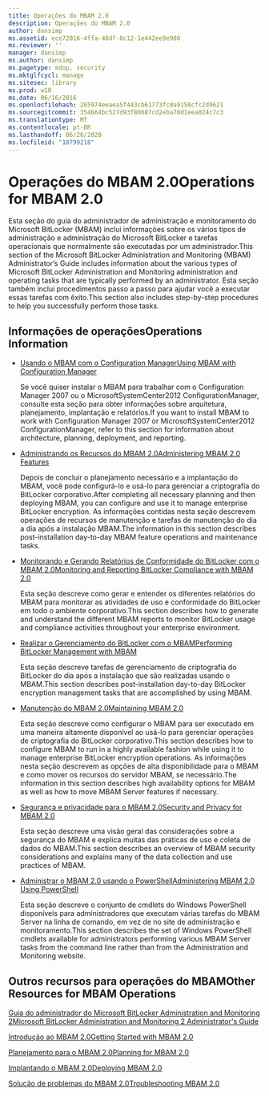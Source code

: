 ```yaml
---
title: Operações do MBAM 2.0
description: Operações do MBAM 2.0
author: dansimp
ms.assetid: ece72016-4ffa-48df-8c12-1e442ee9e980
ms.reviewer: ''
manager: dansimp
ms.author: dansimp
ms.pagetype: mdop, security
ms.mktglfcycl: manage
ms.sitesec: library
ms.prod: w10
ms.date: 06/16/2016
ms.openlocfilehash: 265974eeaea5f443cb61773fc0a9158cfc2d9621
ms.sourcegitcommit: 354664bc527d93f80687cd2eba70d1eea024c7c3
ms.translationtype: MT
ms.contentlocale: pt-BR
ms.lasthandoff: 06/26/2020
ms.locfileid: "10799218"
---
```

# <span data-ttu-id="3606c-103">Operações do MBAM 2.0</span><span class="sxs-lookup"><span data-stu-id="3606c-103">Operations for MBAM 2.0</span></span>


<span data-ttu-id="3606c-104">Esta seção do guia do administrador de administração e monitoramento do Microsoft BitLocker (MBAM) inclui informações sobre os vários tipos de administração e administração do Microsoft BitLocker e tarefas operacionais que normalmente são executadas por um administrador.</span><span class="sxs-lookup"><span data-stu-id="3606c-104">This section of the Microsoft BitLocker Administration and Monitoring (MBAM) Administrator’s Guide includes information about the various types of Microsoft BitLocker Administration and Monitoring administration and operating tasks that are typically performed by an administrator.</span></span> <span data-ttu-id="3606c-105">Esta seção também inclui procedimentos passo a passo para ajudar você a executar essas tarefas com êxito.</span><span class="sxs-lookup"><span data-stu-id="3606c-105">This section also includes step-by-step procedures to help you successfully perform those tasks.</span></span>

## <span data-ttu-id="3606c-106">Informações de operações</span><span class="sxs-lookup"><span data-stu-id="3606c-106">Operations Information</span></span>


-   [<span data-ttu-id="3606c-107">Usando o MBAM com o Configuration Manager</span><span class="sxs-lookup"><span data-stu-id="3606c-107">Using MBAM with Configuration Manager</span></span>](using-mbam-with-configuration-manager.md)

    <span data-ttu-id="3606c-108">Se você quiser instalar o MBAM para trabalhar com o Configuration Manager 2007 ou o MicrosoftSystemCenter2012 ConfigurationManager, consulte esta seção para obter informações sobre arquitetura, planejamento, implantação e relatórios.</span><span class="sxs-lookup"><span data-stu-id="3606c-108">If you want to install MBAM to work with Configuration Manager 2007 or MicrosoftSystemCenter2012 ConfigurationManager, refer to this section for information about architecture, planning, deployment, and reporting.</span></span>

-   [<span data-ttu-id="3606c-109">Administrando os Recursos do MBAM 2.0</span><span class="sxs-lookup"><span data-stu-id="3606c-109">Administering MBAM 2.0 Features</span></span>](administering-mbam-20-features-mbam-2.md)

    <span data-ttu-id="3606c-110">Depois de concluir o planejamento necessário e a implantação do MBAM, você pode configurá-lo e usá-lo para gerenciar a criptografia do BitLocker corporativo.</span><span class="sxs-lookup"><span data-stu-id="3606c-110">After completing all necessary planning and then deploying MBAM, you can configure and use it to manage enterprise BitLocker encryption.</span></span> <span data-ttu-id="3606c-111">As informações contidas nesta seção descrevem operações de recursos de manutenção e tarefas de manutenção do dia a dia após a instalação MBAM.</span><span class="sxs-lookup"><span data-stu-id="3606c-111">The information in this section describes post-installation day-to-day MBAM feature operations and maintenance tasks.</span></span>

-   [<span data-ttu-id="3606c-112">Monitorando e Gerando Relatórios de Conformidade do BitLocker com o MBAM 2.0</span><span class="sxs-lookup"><span data-stu-id="3606c-112">Monitoring and Reporting BitLocker Compliance with MBAM 2.0</span></span>](monitoring-and-reporting-bitlocker-compliance-with-mbam-20-mbam-2.md)

    <span data-ttu-id="3606c-113">Esta seção descreve como gerar e entender os diferentes relatórios do MBAM para monitorar as atividades de uso e conformidade do BitLocker em todo o ambiente corporativo.</span><span class="sxs-lookup"><span data-stu-id="3606c-113">This section describes how to generate and understand the different MBAM reports to monitor BitLocker usage and compliance activities throughout your enterprise environment.</span></span>

-   [<span data-ttu-id="3606c-114">Realizar o Gerenciamento do BitLocker com o MBAM</span><span class="sxs-lookup"><span data-stu-id="3606c-114">Performing BitLocker Management with MBAM</span></span>](performing-bitlocker-management-with-mbam-mbam-2.md)

    <span data-ttu-id="3606c-115">Esta seção descreve tarefas de gerenciamento de criptografia do BitLocker do dia após a instalação que são realizadas usando o MBAM.</span><span class="sxs-lookup"><span data-stu-id="3606c-115">This section describes post-installation day-to-day BitLocker encryption management tasks that are accomplished by using MBAM.</span></span>

-   [<span data-ttu-id="3606c-116">Manutenção do MBAM 2.0</span><span class="sxs-lookup"><span data-stu-id="3606c-116">Maintaining MBAM 2.0</span></span>](maintaining-mbam-20-mbam-2.md)

    <span data-ttu-id="3606c-117">Esta seção descreve como configurar o MBAM para ser executado em uma maneira altamente disponível ao usá-lo para gerenciar operações de criptografia do BitLocker corporativo.</span><span class="sxs-lookup"><span data-stu-id="3606c-117">This section describes how to configure MBAM to run in a highly available fashion while using it to manage enterprise BitLocker encryption operations.</span></span> <span data-ttu-id="3606c-118">As informações nesta seção descrevem as opções de alta disponibilidade para o MBAM e como mover os recursos do servidor MBAM, se necessário.</span><span class="sxs-lookup"><span data-stu-id="3606c-118">The information in this section describes high availability options for MBAM as well as how to move MBAM Server features if necessary.</span></span>

-   [<span data-ttu-id="3606c-119">Segurança e privacidade para o MBAM 2.0</span><span class="sxs-lookup"><span data-stu-id="3606c-119">Security and Privacy for MBAM 2.0</span></span>](security-and-privacy-for-mbam-20-mbam-2.md)

    <span data-ttu-id="3606c-120">Esta seção descreve uma visão geral das considerações sobre a segurança do MBAM e explica muitas das práticas de uso e coleta de dados do MBAM.</span><span class="sxs-lookup"><span data-stu-id="3606c-120">This section describes an overview of MBAM security considerations and explains many of the data collection and use practices of MBAM.</span></span>

-   [<span data-ttu-id="3606c-121">Administrar o MBAM 2.0 usando o PowerShell</span><span class="sxs-lookup"><span data-stu-id="3606c-121">Administering MBAM 2.0 Using PowerShell</span></span>](administering-mbam-20-using-powershell-mbam-2.md)

    <span data-ttu-id="3606c-122">Esta seção descreve o conjunto de cmdlets do Windows PowerShell disponíveis para administradores que executam várias tarefas do MBAM Server na linha de comando, em vez de no site de administração e monitoramento.</span><span class="sxs-lookup"><span data-stu-id="3606c-122">This section describes the set of Windows PowerShell cmdlets available for administrators performing various MBAM Server tasks from the command line rather than from the Administration and Monitoring website.</span></span>

## <span data-ttu-id="3606c-123">Outros recursos para operações do MBAM</span><span class="sxs-lookup"><span data-stu-id="3606c-123">Other Resources for MBAM Operations</span></span>


[<span data-ttu-id="3606c-124">Guia do administrador do Microsoft BitLocker Administration and Monitoring 2</span><span class="sxs-lookup"><span data-stu-id="3606c-124">Microsoft BitLocker Administration and Monitoring 2 Administrator's Guide</span></span>](index.md)

[<span data-ttu-id="3606c-125">Introdução ao MBAM 2.0</span><span class="sxs-lookup"><span data-stu-id="3606c-125">Getting Started with MBAM 2.0</span></span>](getting-started-with-mbam-20-mbam-2.md)

[<span data-ttu-id="3606c-126">Planejamento para o MBAM 2.0</span><span class="sxs-lookup"><span data-stu-id="3606c-126">Planning for MBAM 2.0</span></span>](planning-for-mbam-20-mbam-2.md)

[<span data-ttu-id="3606c-127">Implantando o MBAM 2.0</span><span class="sxs-lookup"><span data-stu-id="3606c-127">Deploying MBAM 2.0</span></span>](deploying-mbam-20-mbam-2.md)

[<span data-ttu-id="3606c-128">Solução de problemas do MBAM 2.0</span><span class="sxs-lookup"><span data-stu-id="3606c-128">Troubleshooting MBAM 2.0</span></span>](troubleshooting-mbam-20-mbam-2.md)

 

 





